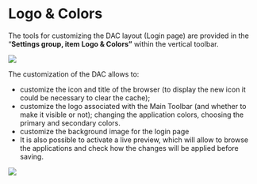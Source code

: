 # Logo & Colors

The tools for customizing the DAC layout \(Login page\) are provided in the “**Settings group, item Logo & Colors”** within the vertical toolbar.

![](https://dac-docs.s3-us-west-1.amazonaws.com/ImgSito/RunTime/LogoAndColor/1.png)

The customization of the DAC allows to:

* customize the icon and title of the browser \(to display the new icon it could be necessary to clear the cache\);
* customize the logo associated with the Main Toolbar \(and whether to make it visible or not\); changing the application colors, choosing the primary and secondary colors.
* customize the background image for the login page
* It is also possible to activate a live preview, which will allow to browse the applications and check how the changes will be applied before saving.

![](https://dac-docs.s3-us-west-1.amazonaws.com/ImgSito/RunTime/LogoAndColor/2.png)


